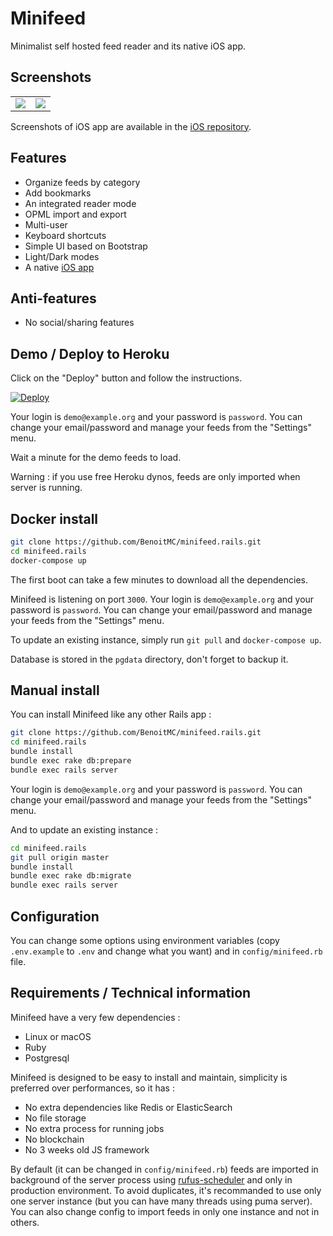 # Minifeed

Minimalist self hosted feed reader and its native iOS app.

## Screenshots

<table>
  <tr>
    <td>
      <a href="https://benoitmc.github.io/blobs/minifeed.rails/entries.png">
        <img src="https://benoitmc.github.io/blobs/minifeed.rails/entries.png" />
      </a>
    </td>
    <td>
      <a href="https://benoitmc.github.io/blobs/minifeed.rails/entry.png">
        <img src="https://benoitmc.github.io/blobs/minifeed.rails/entry.png" />
      </a>
    </td>
  </tr>
</table>


Screenshots of iOS app are available in the [iOS repository](https://github.com/BenoitMC/minifeed.ios).



## Features

- Organize feeds by category
- Add bookmarks
- An integrated reader mode
- OPML import and export
- Multi-user
- Keyboard shortcuts
- Simple UI based on Bootstrap
- Light/Dark modes
- A native [iOS app](https://github.com/BenoitMC/minifeed.ios)



## Anti-features

- No social/sharing features



## Demo / Deploy to Heroku

Click on the "Deploy" button and follow the instructions.

[![Deploy](https://www.herokucdn.com/deploy/button.svg)](https://heroku.com/deploy?template=https://github.com/benoitmc/minifeed.rails/tree/master)

Your login is `demo@example.org` and your password is `password`.
You can change your email/password and manage your feeds from the "Settings" menu.

Wait a minute for the demo feeds to load.

Warning : if you use free Heroku dynos, feeds are only imported when server is running.



## Docker install

```sh
git clone https://github.com/BenoitMC/minifeed.rails.git
cd minifeed.rails
docker-compose up
```

The first boot can take a few minutes to download all the dependencies.

Minifeed is listening on port `3000`.
Your login is `demo@example.org` and your password is `password`.
You can change your email/password and manage your feeds from the "Settings" menu.

To update an existing instance, simply run `git pull` and `docker-compose up`.

Database is stored in the `pgdata` directory, don't forget to backup it.



## Manual install

You can install Minifeed like any other Rails app :

```sh
git clone https://github.com/BenoitMC/minifeed.rails.git
cd minifeed.rails
bundle install
bundle exec rake db:prepare
bundle exec rails server
```

Your login is `demo@example.org` and your password is `password`.
You can change your email/password and manage your feeds from the "Settings" menu.

And to update an existing instance :


```sh
cd minifeed.rails
git pull origin master
bundle install
bundle exec rake db:migrate
bundle exec rails server
```



## Configuration

You can change some options using environment variables (copy `.env.example` to `.env` and change what you want) and in `config/minifeed.rb` file.



## Requirements / Technical information

Minifeed have a very few dependencies :

- Linux or macOS
- Ruby
- Postgresql

Minifeed is designed to be easy to install and maintain, simplicity is preferred over performances, so it has :

- No extra dependencies like Redis or ElasticSearch
- No file storage
- No extra process for running jobs
- No blockchain
- No 3 weeks old JS framework

By default (it can be changed in `config/minifeed.rb`) feeds are imported in background of the server process using [rufus-scheduler](https://github.com/jmettraux/rufus-scheduler) and only in production environment.
To avoid duplicates, it's recommanded to use only one server instance (but you can have many threads using puma server).
You can also change config to import feeds in only one instance and not in others.
